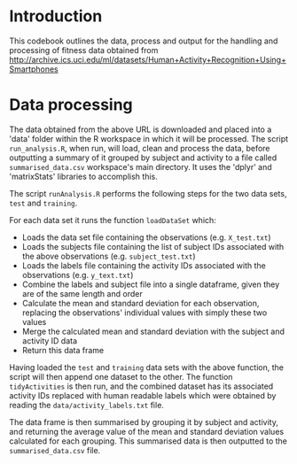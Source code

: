 # Introduction

This codebook outlines the data, process and output for the handling and processing of fitness data obtained from http://archive.ics.uci.edu/ml/datasets/Human+Activity+Recognition+Using+Smartphones

# Data processing

The data obtained from the above URL is downloaded and placed into a 'data' folder within the R workspace in which it will be processed. The script `run_analysis.R`, when run, will load, clean and process the data, before outputting a summary of it grouped by subject and activity to a file called `summarised_data.csv` workspace's main directory. It uses the 'dplyr' and 'matrixStats' libraries to accomplish this.  

The script `runAnalysis.R` performs the following steps for the two data sets, `test` and `training`. 

For each data set it runs the function `loadDataSet` which:
- Loads the data set file containing the observations (e.g. `X_test.txt`)
- Loads the subjects file containing the list of subject IDs associated with the above observations (e.g. `subject_test.txt`)
- Loads the labels file containing the activity IDs associated with the observations (e.g. `y_text.txt`)
- Combine the labels and subject file into a single dataframe, given they are of the same length and order
- Calculate the mean and standard deviation for each observation, replacing the observations' individual values with simply these two values
- Merge the calculated mean and standard deviation with the subject and activity ID data
- Return this data frame

Having loaded the `test` and `training` data sets with the above function, the script will then append one dataset to the other. The function `tidyActivities` is then run, and the combined dataset has its associated activity IDs replaced with human readable labels which were obtained by reading the `data/activity_labels.txt` file.   

The data frame is then summarised by grouping it by subject and activity, and returning the average value of the mean and standard deviation values calculated for each grouping. This summarised data is then outputted to the `summarised_data.csv` file. 